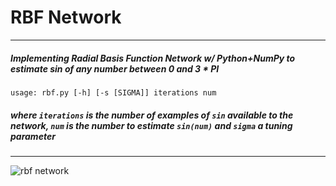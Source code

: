 # RBF Network 
---
##### Implementing Radial Basis Function Network w/ Python+NumPy to estimate sin of any number between 0 and 3 * PI

    usage: rbf.py [-h] [-s [SIGMA]] iterations num 
    
##### where `iterations` is the number of examples of `sin` available to the network, `num` is the number to estimate `sin(num)` and `sigma` a tuning parameter 
---
![rbf network](https://www.dtreg.com/uploaded/pageimg/RBFarchitecture.gif "RBF Network")
